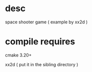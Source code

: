 # desc

space shooter game ( example by xx2d )

# compile requires

cmake 3.20+

xx2d ( put it in the sibling directory )
